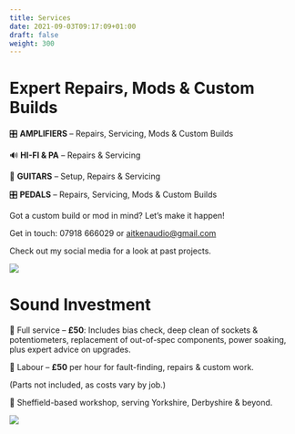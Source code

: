 ```yaml
---
title: Services
date: 2021-09-03T09:17:09+01:00
draft: false
weight: 300
---
```

# **Expert Repairs, Mods & Custom Builds**

🎛 **AMPLIFIERS** – Repairs, Servicing, Mods & Custom Builds

🔊 **HI-FI & PA** – Repairs & Servicing

🎸 **GUITARS** – Setup, Repairs & Servicing

🎛 **PEDALS** – Repairs, Servicing, Mods & Custom Builds

Got a custom build or mod in mind? Let’s make it happen!

Get in touch: 07918 666029 or aitkenaudio@gmail.com

Check out my social media for a look at past projects.

![](/img/screenshot-2025-03-31-at-20.28.59.png)

# **Sound Investment**

🔹 Full service – **£50**: Includes bias check, deep clean of sockets & potentiometers, replacement of out-of-spec components, power soaking, plus expert advice on upgrades.

🔹 Labour – **£50** per hour for fault-finding, repairs & custom work.

(Parts not included, as costs vary by job.)

📍 Sheffield-based workshop, serving Yorkshire, Derbyshire & beyond.

![](/img/screenshot-2025-03-31-at-20.29.38.png)